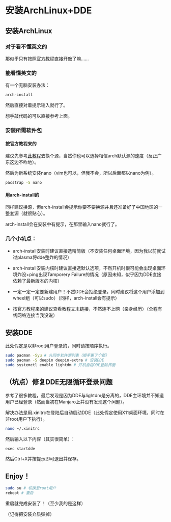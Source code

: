# 安装ArchLinux+DDE

## 安装ArchLinux

### 对于看不懂英文的

那似乎只有按照[官方教程](https://wiki.archlinux.org/title/Installation_guide_(%E7%AE%80%E4%BD%93%E4%B8%AD%E6%96%87))直接开敲了嘛……

### 能看懂英文的

有一个无脑安装办法：

```bash
arch-install
```

然后直接对着提示输入就行了。

想手敲代码的可以直接参考上面。

### 安装所需软件包

#### 按官方教程来的

建议先参考[此教程](https://opentuna.cn/help/archlinux)去换个源，当然你也可以选择相信arch默认源的速度（反正广东这边不咋地）。

然后为新系统安装nano（vim也可以，但我不会，所以后面都以nano为例）。

```bash
pacstrap -S nano
```

#### 用arch-install的

同样建议换源，但arch-install会提示你要不要换源并且还准备好了中国地区的一整套源（就很贴心）。

arch-install会在安装中有提示，在那里输入nano就行了。

### 几个小坑点：

*   arch-install安装时建议直接选精简版（不安装任何桌面环境，因为我以前就试过plasma将dde整炸的情况）

*   arch-install安装内核时建议直接选默认选项，不然开机时很可能会出现桌面环境炸没+ping出现Tamporery Failure的情况（原因未知，似乎因为DDE直接依赖了最新版本的内核）

*   一定一定一定要新建用户！不然DDE会拒绝登录，同时建议将这个用户添加到wheel组（可以sudo）（同样，arch-install会有提示）

*   按官方教程来的建议查看教程文末链接，不然连不上网（亲身经历）（全程有线网络连接当我没说）

## 安装DDE

此处假定是以非root用户登录的，同时请按顺序执行。

```bash
sudo pacman -Syu # 先同步软件源列表（顺手更了个新）
sudo pacman -S deepin deepin-extra # 安装DDE
sudo systemctl enable lightdm # 开机自启DDE登陆界面
```

## （坑点）修复DDE无限循环登录问题

参考了很多教程，最后发现是因为DDE与lightdm是分离的，DDE主环境并不知道用户已经登录（然而当初在Manjaro上并没有发现这个问题）。

解决办法是用.xinitrc在登陆后自动启动DDE（此处假定使用X11桌面环境，同时在非root用户下执行）。

```bash
nano ~/.xinitrc
```

然后输入以下内容（其实很简单）：

```xinitrc
exec startdde
```

然后Ctrl+X并按提示即可退出并保存。

## Enjoy！

```bash
sudo su # 切换至root用户
reboot # 重启
```

重启就完成安装了！（至少我的是这样）

（记得把安装介质弹掉）
